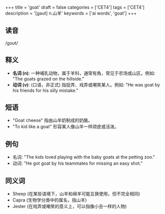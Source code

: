 +++
title = 'goat'
draft = false
categories = ['CET4']
tags = ['CET4']
description = '[gəut] n.山羊'
keywords = ['ai words', 'goat']
+++

## 读音
/ɡoʊt/

## 释义
- **名词 (n)**: 一种哺乳动物，属于羊科，通常有角，常见于农场或山区。例如: "The goats grazed on the hillside."
- **动词 (v)**: (口语，非正式) 指捉弄、戏弄或嘲笑某人。例如: "He was goat by his friends for his silly mistake."

## 短语
- "Goat cheese" 指由山羊奶制成的奶酪。
- "To kid like a goat" 形容某人像山羊一样顽皮或活泼。

## 例句
- 名词: "The kids loved playing with the baby goats at the petting zoo."
- 动词: "He got goat by his teammates for missing an easy shot."

## 同义词
- Sheep (在某些语境下，山羊和绵羊可能互换使用，但不完全相同)
- Capra (生物学分类中的属名，指山羊)
- Jester (在戏弄或嘲笑的意义上，可以指像小丑一样的人物)
